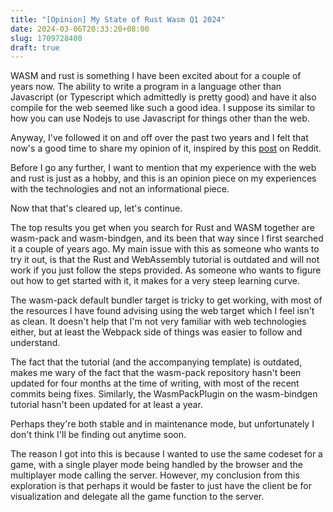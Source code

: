 ```yaml
---
title: "[Opinion] My State of Rust Wasm Q1 2024"
date: 2024-03-06T20:33:20+08:00
slug: 1709728400
draft: true
---
```


WASM and rust is something I have been excited about for a couple of years now.
The ability to write a program in a language other than Javascript (or Typescript which admittedly is pretty good) and have it also compile for the web seemed like such a good idea.
I suppose its similar to how you can use Nodejs to use Javascript for things other than the web.

Anyway, I've followed it on and off over the past two years and I felt that now's a good time to share my opinion of it, inspired by this [post](https://www.reddit.com/r/rust/comments/17jptxp/state_of_rust_and_webassembly_in_2023/) on Reddit.

Before I go any further, I want to mention that my experience with the web and rust is just as a hobby, and this is an opinion piece on my experiences with the technologies and not an informational piece.

Now that that's cleared up, let's continue.

The top results you get when you search for Rust and WASM together are wasm-pack and wasm-bindgen, and its been that way since I first searched it a couple of years ago.
My main issue with this as someone who wants to try it out, is that the Rust and WebAssembly tutorial is outdated and will not work if you just follow the steps provided.
As someone who wants to figure out how to get started with it, it makes for a very steep learning curve.

The wasm-pack default bundler target is tricky to get working, with most of the resources I have found advising using the web target which I feel isn't as clean.
It doesn't help that I'm not very familiar with web technologies either, but at least the Webpack side of things was easier to follow and understand. 

The fact that the tutorial (and the accompanying template) is outdated, makes me wary of the fact that the wasm-pack repository hasn't been updated for four months at the time of writing, with most of the recent commits being fixes. 
Similarly, the WasmPackPlugin on the wasm-bindgen tutorial hasn't been updated for at least a year.

Perhaps they're both stable and in maintenance mode, but unfortunately I don't think I'll be finding out anytime soon.

The reason I got into this is because I wanted to use the same codeset for a game, with a single player mode being handled by the browser and the multiplayer mode calling the server.
However, my conclusion from this exploration is that perhaps it would be faster to just have the client be for visualization and delegate all the game function to the server.
